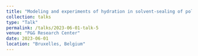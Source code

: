 ```yaml
---
title: "Modeling and experiments of hydration in solvent-sealing of polymeric films"
collection: talks
type: "Talk"
permalink: /talks/2023-06-01-talk-5
venue: "P&G Research Center"
date: 2023-06-01
location: "Bruxelles, Belgium"
---
```

